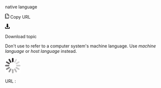 # 

native language

![Copy URL](media/native-language/Copy.png)
Copy URL

![Download](media/native-language/Download.png)

Download topic

Don't use to refer to a computer system's machine language. Use *machine language* or *host language* instead.

![In progress](media/native-language/activity-large.gif)

URL :
